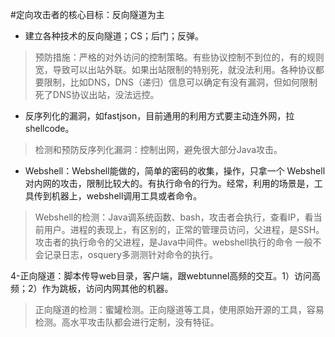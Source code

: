 #定向攻击者的核心目标：反向隧道为主 

* 建立各种技术的反向隧道；CS；后门；反弹。 

>预防措施：严格的对外访问的控制策略。有些协议控制不到位的，有的规则宽，导致可以出站外联。如果出站限制的特别死，就没法利用。各种协议都要限制，比如DNS，DNS（递归）信息可以确定有没有漏洞，但如何限制死了DNS协议出站，没法远控。 


* 反序列化的漏洞，如fastjson，目前通用的利用方式要主动连外网，拉shellcode。 

>检测和预防反序列化漏洞：控制出网，避免很大部分Java攻击。 

* Webshell：Webshell能做的，简单的密码的收集，操作，只拿一个 Webshell 对内网的攻击，限制比较大的。有执行命令的行为。经常，利用的场景是，工具传到机器上，webshell调用工具或者命令。 

>Webshell的检测：Java调系统函数、bash，攻击者会执行，查看IP，看当前用户。进程的表现上，有区别的，正常的管理员访问，父进程，是SSH。攻击者的执行命令的父进程，是Java中间件。webshell执行的命令 一般不会记录日志，osquery多测测针对命令的执行。

4-正向隧道：脚本传导web目录，客户端，跟webtunnel高频的交互。1）访问高频；2）作为跳板，访问内网其他的机器。 

>正向隧道的检测：蜜罐检测。正向隧道等工具，使用原始开源的工具，容易检测。高水平攻击队都会进行定制，没有特征。
